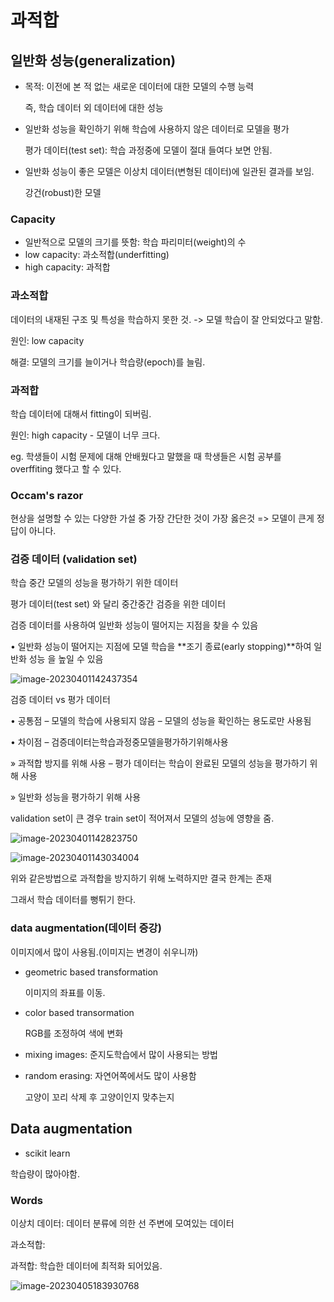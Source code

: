 # 과적합

## 일반화 성능(generalization)

- 목적: 이전에 본 적 없는 새로운 데이터에 대한 모델의 수행 능력

  즉, 학습 데이터 외 데이터에 대한 성능

- 일반화 성능을 확인하기 위해 학습에 사용하지 않은 데이터로 모델을 평가

  평가 데이터(test set): 학습 과정중에 모델이 절대 들여다 보면 안됨.

- 일반화 성능이 좋은 모델은 이상치 데이터(변형된 데이터)에 일관된 결과를 보임.

  강건(robust)한 모델

### Capacity

- 일반적으로 모델의 크기를 뜻함: 학습 파리미터(weight)의 수
- low capacity: 과소적합(underfitting)
- high capacity: 과적합



### 과소적합

데이터의 내재된 구조 및 특성을 학습하지 못한 것. -> 모델 학습이 잘 안되었다고 말함.

원인: low capacity

해결: 모델의 크기를 늘이거나 학습량(epoch)를 늘림.



### 과적합

학습 데이터에 대해서 fitting이 되버림.

원인: high capacity - 모델이 너무 크다.

eg. 학생들이 시험 문제에 대해 안배웠다고 말했을 때 학생들은 시험 공부를 overffiting 했다고 할 수 있다.



### Occam's razor

현상을 설명할 수 있는 다양한 가설 중 가장 간단한 것이 가장 옳은것 => 모델이 큰게 정답이 아니다.



### 검증 데이터 (validation set)

학습 중간 모델의 성능을 평가하기 위한 데이터

평가 데이터(test set) 와 달리 중간중간 검증을 위한 데이터

검증 데이터를 사용하여 일반화 성능이 떨어지는 지점을 찾을 수 있음

• 일반화 성능이 떨어지는 지점에 모델 학습을 **조기 종료(early stopping)**하여 일반화 성능 을 높일 수 있음

![image-20230401142437354](/Users/eisen/Documents/Github/blog-contents-b/computer-science/artificial-intelligence/introduction-to-deep-learning/week5.assets/image-20230401142437354.png)

검증 데이터 vs 평가 데이터

• 공통점
 – 모델의 학습에 사용되지 않음
 – 모델의 성능을 확인하는 용도로만 사용됨

• 차이점
 – 검증데이터는학습과정중모델을평가하기위해사용

» 과적합 방지를 위해 사용
 – 평가 데이터는 학습이 완료된 모델의 성능을 평가하기 위해 사용

» 일반화 성능을 평가하기 위해 사용

validation set이 큰 경우 train set이 적어져서 모델의 성능에 영향을 줌.

![image-20230401142823750](/Users/eisen/Documents/Github/blog-contents-b/computer-science/artificial-intelligence/introduction-to-deep-learning/week5.assets/image-20230401142823750.png)



![image-20230401143034004](/Users/eisen/Documents/Github/blog-contents-b/computer-science/artificial-intelligence/introduction-to-deep-learning/week5.assets/image-20230401143034004.png)

위와 같은방법으로 과적합을 방지하기 위해 노력하지만 결국 한계는 존재

그래서 학습 데이터를 뻥튀기 한다.



### data augmentation(데이터 증강)

이미지에서 많이 사용됨.(이미지는 변경이 쉬우니까)

- geometric based transformation

  이미지의 좌표를 이동. 

- color based transormation

  RGB를 조정하여 색에 변화

- mixing images: 준지도학습에서 많이 사용되는 방법

- random erasing: 자연어쪽에서도 많이 사용함

  고양이 꼬리 삭제 후 고양이인지 맞추는지



## Data augmentation

- scikit learn

학습량이 많아야함. 



### Words

이상치 데이터: 데이터 분류에 의한 선 주변에 모여있는 데이터

과소적합:

과적합: 학습한 데이터에 최적화 되어있음.



![image-20230405183930768](/Users/eisen/Documents/Github/blog-contents-b/computer-science/artificial-intelligence/introduction-to-deep-learning/week5.assets/image-20230405183930768.png)
